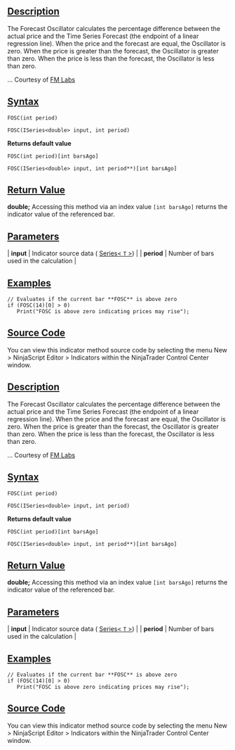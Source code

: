 ## [Description](https://developer.ninjatrader.com/docs/desktop/forecast_oscillator_fosc\#description)

The Forecast Oscillator calculates the percentage difference between the actual price and the Time Series Forecast (the endpoint of a linear regression line). When the price and the forecast are equal, the Oscillator is zero. When the price is greater than the forecast, the Oscillator is greater than zero. When the price is less than the forecast, the Oscillator is less than zero.

... Courtesy of [FM Labs](http://www.fmlabs.com/reference/default.htm?url=ForecastOscillator.htm)

## [Syntax](https://developer.ninjatrader.com/docs/desktop/forecast_oscillator_fosc\#syntax)

`FOSC(int period)`

`FOSC(ISeries<double> input, int period)`

**Returns default value**

`FOSC(int period)[int barsAgo]`

`FOSC(ISeries<double> input, int period**)[int barsAgo]`

## [Return Value](https://developer.ninjatrader.com/docs/desktop/forecast_oscillator_fosc\#return-value)

**double;** Accessing this method via an index value `[int barsAgo]` returns the indicator value of the referenced bar.

## [Parameters](https://developer.ninjatrader.com/docs/desktop/forecast_oscillator_fosc\#parameters)

| **input** | Indicator source data ( [Series< `T` >](https://developer.ninjatrader.com/docs/desktop/seriest)) |
| **period** | Number of bars used in the calculation |

## [Examples](https://developer.ninjatrader.com/docs/desktop/forecast_oscillator_fosc\#examples)

```jsx-150469391 csharp
// Evaluates if the current bar **FOSC** is above zero
if (FOSC(14)[0] > 0)
   Print("FOSC is above zero indicating prices may rise");

```

## [Source Code](https://developer.ninjatrader.com/docs/desktop/forecast_oscillator_fosc\#source-code)

You can view this indicator method source code by selecting the menu New > NinjaScript Editor > Indicators within the NinjaTrader Control Center window.

## [Description](https://developer.ninjatrader.com/docs/desktop/forecast_oscillator_fosc\#description)

The Forecast Oscillator calculates the percentage difference between the actual price and the Time Series Forecast (the endpoint of a linear regression line). When the price and the forecast are equal, the Oscillator is zero. When the price is greater than the forecast, the Oscillator is greater than zero. When the price is less than the forecast, the Oscillator is less than zero.

... Courtesy of [FM Labs](http://www.fmlabs.com/reference/default.htm?url=ForecastOscillator.htm)

## [Syntax](https://developer.ninjatrader.com/docs/desktop/forecast_oscillator_fosc\#syntax)

`FOSC(int period)`

`FOSC(ISeries<double> input, int period)`

**Returns default value**

`FOSC(int period)[int barsAgo]`

`FOSC(ISeries<double> input, int period**)[int barsAgo]`

## [Return Value](https://developer.ninjatrader.com/docs/desktop/forecast_oscillator_fosc\#return-value)

**double;** Accessing this method via an index value `[int barsAgo]` returns the indicator value of the referenced bar.

## [Parameters](https://developer.ninjatrader.com/docs/desktop/forecast_oscillator_fosc\#parameters)

| **input** | Indicator source data ( [Series< `T` >](https://developer.ninjatrader.com/docs/desktop/seriest)) |
| **period** | Number of bars used in the calculation |

## [Examples](https://developer.ninjatrader.com/docs/desktop/forecast_oscillator_fosc\#examples)

```jsx-150469391 csharp
// Evaluates if the current bar **FOSC** is above zero
if (FOSC(14)[0] > 0)
   Print("FOSC is above zero indicating prices may rise");

```

## [Source Code](https://developer.ninjatrader.com/docs/desktop/forecast_oscillator_fosc\#source-code)

You can view this indicator method source code by selecting the menu New > NinjaScript Editor > Indicators within the NinjaTrader Control Center window.